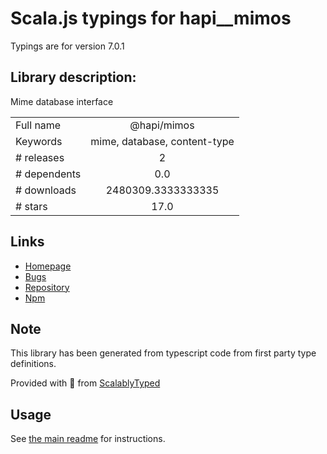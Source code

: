 
# Scala.js typings for hapi__mimos

Typings are for version 7.0.1

## Library description:
Mime database interface

|                    |                 |
| ------------------ | :-------------: |
| Full name          | @hapi/mimos |
| Keywords           | mime, database, content-type |
| # releases         | 2 |
| # dependents       | 0.0 |
| # downloads        | 2480309.3333333335 |
| # stars            | 17.0 |

## Links
- [Homepage](https://github.com/hapijs/mimos#readme)
- [Bugs](https://github.com/hapijs/mimos/issues)
- [Repository](https://github.com/hapijs/mimos)
- [Npm](https://www.npmjs.com/package/%40hapi%2Fmimos)
    


## Note
This library has been generated from typescript code from first party type definitions.

Provided with :purple_heart: from [ScalablyTyped](https://github.com/oyvindberg/ScalablyTyped)

## Usage
See [the main readme](../../readme.md) for instructions.


